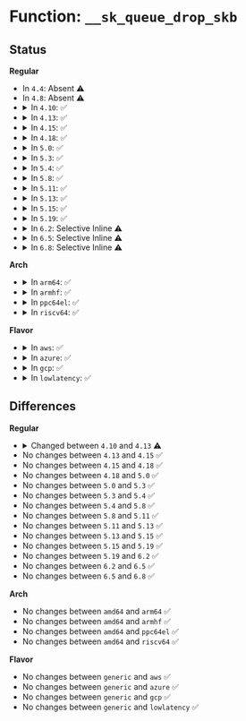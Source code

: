 # Function: <code>__sk_queue_drop_skb</code>

## Status
<b>Regular</b>
<ul>
<li>
In <code>4.4</code>: Absent ⚠️
</li>
<li>
In <code>4.8</code>: Absent ⚠️
</li>
<li>
<details>
<summary>In <code>4.10</code>: ✅</summary>

```c
int __sk_queue_drop_skb(struct sock *sk, struct sk_buff *skb, unsigned int flags, void (*destructor)(struct sock *, struct sk_buff *));
```

**Collision:** Unique Global

**Inline:** No

**Transformation:** False

**Instances:**

```
In net/core/datagram.c (ffffffff817a1320)
Location: net/core/datagram.c:334
Inline: False
Direct callers:
  - net/core/datagram.c:skb_kill_datagram
  - net/ipv4/udp.c:udp_recvmsg
  - net/ipv6/udp.c:udpv6_recvmsg
```
**Symbols:**

```
ffffffff817a1320-ffffffff817a13da: __sk_queue_drop_skb (STB_GLOBAL)
```
</details>
</li>
<li>
<details>
<summary>In <code>4.13</code>: ✅</summary>

```c
int __sk_queue_drop_skb(struct sock *sk, struct sk_buff_head *sk_queue, struct sk_buff *skb, unsigned int flags, void (*destructor)(struct sock *, struct sk_buff *));
```

**Collision:** Unique Global

**Inline:** No

**Transformation:** False

**Instances:**

```
In net/core/datagram.c (ffffffff817bf430)
Location: net/core/datagram.c:355
Inline: False
Direct callers:
  - net/core/datagram.c:skb_kill_datagram
  - net/ipv4/udp.c:udp_recvmsg
  - net/ipv6/udp.c:udpv6_recvmsg
```
**Symbols:**

```
ffffffff817bf430-ffffffff817bf4d8: __sk_queue_drop_skb (STB_GLOBAL)
```
</details>
</li>
<li>
<details>
<summary>In <code>4.15</code>: ✅</summary>

```c
int __sk_queue_drop_skb(struct sock *sk, struct sk_buff_head *sk_queue, struct sk_buff *skb, unsigned int flags, void (*destructor)(struct sock *, struct sk_buff *));
```

**Collision:** Unique Global

**Inline:** No

**Transformation:** False

**Instances:**

```
In net/core/datagram.c (ffffffff81838db0)
Location: net/core/datagram.c:356
Inline: False
Direct callers:
  - net/core/datagram.c:skb_kill_datagram
  - net/ipv4/udp.c:udp_recvmsg
  - net/ipv6/udp.c:udpv6_recvmsg
```
**Symbols:**

```
ffffffff81838db0-ffffffff81838e66: __sk_queue_drop_skb (STB_GLOBAL)
```
</details>
</li>
<li>
<details>
<summary>In <code>4.18</code>: ✅</summary>

```c
int __sk_queue_drop_skb(struct sock *sk, struct sk_buff_head *sk_queue, struct sk_buff *skb, unsigned int flags, void (*destructor)(struct sock *, struct sk_buff *));
```

**Collision:** Unique Global

**Inline:** No

**Transformation:** False

**Instances:**

```
In net/core/datagram.c (ffffffff818834f0)
Location: net/core/datagram.c:354
Inline: False
Direct callers:
  - net/core/datagram.c:skb_kill_datagram
  - net/ipv4/udp.c:udp_recvmsg
  - net/ipv6/udp.c:udpv6_recvmsg
```
**Symbols:**

```
ffffffff818834f0-ffffffff818835ac: __sk_queue_drop_skb (STB_GLOBAL)
```
</details>
</li>
<li>
<details>
<summary>In <code>5.0</code>: ✅</summary>

```c
int __sk_queue_drop_skb(struct sock *sk, struct sk_buff_head *sk_queue, struct sk_buff *skb, unsigned int flags, void (*destructor)(struct sock *, struct sk_buff *));
```

**Collision:** Unique Global

**Inline:** No

**Transformation:** False

**Instances:**

```
In net/core/datagram.c (ffffffff818a3f40)
Location: net/core/datagram.c:354
Inline: False
Direct callers:
  - net/core/datagram.c:skb_kill_datagram
  - net/ipv4/udp.c:udp_recvmsg
  - net/ipv6/udp.c:udpv6_recvmsg
```
**Symbols:**

```
ffffffff818a3f40-ffffffff818a3ffc: __sk_queue_drop_skb (STB_GLOBAL)
```
</details>
</li>
<li>
<details>
<summary>In <code>5.3</code>: ✅</summary>

```c
int __sk_queue_drop_skb(struct sock *sk, struct sk_buff_head *sk_queue, struct sk_buff *skb, unsigned int flags, void (*destructor)(struct sock *, struct sk_buff *));
```

**Collision:** Unique Global

**Inline:** No

**Transformation:** False

**Instances:**

```
In net/core/datagram.c (ffffffff818ef230)
Location: net/core/datagram.c:353
Inline: False
Direct callers:
  - net/core/datagram.c:skb_kill_datagram
  - net/ipv4/udp.c:udp_recvmsg
  - net/ipv6/udp.c:udpv6_recvmsg
```
**Symbols:**

```
ffffffff818ef230-ffffffff818ef2f3: __sk_queue_drop_skb (STB_GLOBAL)
```
</details>
</li>
<li>
<details>
<summary>In <code>5.4</code>: ✅</summary>

```c
int __sk_queue_drop_skb(struct sock *sk, struct sk_buff_head *sk_queue, struct sk_buff *skb, unsigned int flags, void (*destructor)(struct sock *, struct sk_buff *));
```

**Collision:** Unique Global

**Inline:** No

**Transformation:** False

**Instances:**

```
In net/core/datagram.c (ffffffff819211e0)
Location: net/core/datagram.c:353
Inline: False
Direct callers:
  - net/core/datagram.c:skb_kill_datagram
  - net/ipv4/udp.c:udp_recvmsg
  - net/ipv6/udp.c:udpv6_recvmsg
```
**Symbols:**

```
ffffffff819211e0-ffffffff819212a3: __sk_queue_drop_skb (STB_GLOBAL)
```
</details>
</li>
<li>
<details>
<summary>In <code>5.8</code>: ✅</summary>

```c
int __sk_queue_drop_skb(struct sock *sk, struct sk_buff_head *sk_queue, struct sk_buff *skb, unsigned int flags, void (*destructor)(struct sock *, struct sk_buff *));
```

**Collision:** Unique Global

**Inline:** No

**Transformation:** False

**Instances:**

```
In net/core/datagram.c (ffffffff819f4b20)
Location: net/core/datagram.c:350
Inline: False
Direct callers:
  - net/core/datagram.c:skb_kill_datagram
  - net/ipv4/udp.c:udp_recvmsg
  - net/ipv6/udp.c:udpv6_recvmsg
```
**Symbols:**

```
ffffffff819f4b20-ffffffff819f4c08: __sk_queue_drop_skb (STB_GLOBAL)
```
</details>
</li>
<li>
<details>
<summary>In <code>5.11</code>: ✅</summary>

```c
int __sk_queue_drop_skb(struct sock *sk, struct sk_buff_head *sk_queue, struct sk_buff *skb, unsigned int flags, void (*destructor)(struct sock *, struct sk_buff *));
```

**Collision:** Unique Global

**Inline:** No

**Transformation:** False

**Instances:**

```
In net/core/datagram.c (ffffffff819f4810)
Location: net/core/datagram.c:350
Inline: False
Direct callers:
  - net/core/datagram.c:skb_kill_datagram
  - net/ipv4/udp.c:udp_recvmsg
  - net/ipv6/udp.c:udpv6_recvmsg
```
**Symbols:**

```
ffffffff819f4810-ffffffff819f48f8: __sk_queue_drop_skb (STB_GLOBAL)
```
</details>
</li>
<li>
<details>
<summary>In <code>5.13</code>: ✅</summary>

```c
int __sk_queue_drop_skb(struct sock *sk, struct sk_buff_head *sk_queue, struct sk_buff *skb, unsigned int flags, void (*destructor)(struct sock *, struct sk_buff *));
```

**Collision:** Unique Global

**Inline:** No

**Transformation:** False

**Instances:**

```
In net/core/datagram.c (ffffffff819da8e0)
Location: net/core/datagram.c:350
Inline: False
Direct callers:
  - net/core/datagram.c:skb_kill_datagram
  - net/ipv4/udp.c:udp_recvmsg
  - net/ipv6/udp.c:udpv6_recvmsg
```
**Symbols:**

```
ffffffff819da8e0-ffffffff819da9c8: __sk_queue_drop_skb (STB_GLOBAL)
```
</details>
</li>
<li>
<details>
<summary>In <code>5.15</code>: ✅</summary>

```c
int __sk_queue_drop_skb(struct sock *sk, struct sk_buff_head *sk_queue, struct sk_buff *skb, unsigned int flags, void (*destructor)(struct sock *, struct sk_buff *));
```

**Collision:** Unique Global

**Inline:** No

**Transformation:** False

**Instances:**

```
In net/core/datagram.c (ffffffff81a8af60)
Location: net/core/datagram.c:350
Inline: False
Direct callers:
  - net/core/datagram.c:skb_kill_datagram
  - net/ipv4/udp.c:udp_recvmsg
  - net/ipv6/udp.c:udpv6_recvmsg
```
**Symbols:**

```
ffffffff81a8af60-ffffffff81a8b048: __sk_queue_drop_skb (STB_GLOBAL)
```
</details>
</li>
<li>
<details>
<summary>In <code>5.19</code>: ✅</summary>

```c
int __sk_queue_drop_skb(struct sock *sk, struct sk_buff_head *sk_queue, struct sk_buff *skb, unsigned int flags, void (*destructor)(struct sock *, struct sk_buff *));
```

**Collision:** Unique Global

**Inline:** No

**Transformation:** False

**Instances:**

```
In net/core/datagram.c (ffffffff81c006e0)
Location: net/core/datagram.c:347
Inline: False
Direct callers:
  - net/core/datagram.c:skb_kill_datagram
  - net/ipv4/udp.c:udp_recvmsg
  - net/ipv6/udp.c:udpv6_recvmsg
```
**Symbols:**

```
ffffffff81c006e0-ffffffff81c007c0: __sk_queue_drop_skb (STB_GLOBAL)
```
</details>
</li>
<li>
<details>
<summary>In <code>6.2</code>: Selective Inline ⚠️</summary>

```c
int __sk_queue_drop_skb(struct sock *sk, struct sk_buff_head *sk_queue, struct sk_buff *skb, unsigned int flags, void (*destructor)(struct sock *, struct sk_buff *));
```

**Collision:** Unique Global

**Inline:** Selective

**Transformation:** False

**Instances:**

```
In net/core/datagram.c (ffffffff81db0419)
Location: net/core/datagram.c:345
Inline: True
Inline callers:
  - net/core/datagram.c:skb_kill_datagram
Direct callers:
  - net/ipv4/udp.c:udp_recvmsg
  - net/ipv6/udp.c:udpv6_recvmsg
```
**Symbols:**

```
ffffffff81dafa00-ffffffff81dafae0: __sk_queue_drop_skb (STB_GLOBAL)
```
</details>
</li>
<li>
<details>
<summary>In <code>6.5</code>: Selective Inline ⚠️</summary>

```c
int __sk_queue_drop_skb(struct sock *sk, struct sk_buff_head *sk_queue, struct sk_buff *skb, unsigned int flags, void (*destructor)(struct sock *, struct sk_buff *));
```

**Collision:** Unique Global

**Inline:** Selective

**Transformation:** False

**Instances:**

```
In net/core/datagram.c (ffffffff81e208c9)
Location: net/core/datagram.c:345
Inline: True
Inline callers:
  - net/core/datagram.c:skb_kill_datagram
Direct callers:
  - net/ipv4/udp.c:udp_recvmsg
  - net/ipv6/udp.c:udpv6_recvmsg
```
**Symbols:**

```
ffffffff81e1fc70-ffffffff81e1fd50: __sk_queue_drop_skb (STB_GLOBAL)
```
</details>
</li>
<li>
<details>
<summary>In <code>6.8</code>: Selective Inline ⚠️</summary>

```c
int __sk_queue_drop_skb(struct sock *sk, struct sk_buff_head *sk_queue, struct sk_buff *skb, unsigned int flags, void (*destructor)(struct sock *, struct sk_buff *));
```

**Collision:** Unique Global

**Inline:** Selective

**Transformation:** False

**Instances:**

```
In net/core/datagram.c (ffffffff81ede799)
Location: net/core/datagram.c:346
Inline: True
Inline callers:
  - net/core/datagram.c:skb_kill_datagram
Direct callers:
  - net/ipv4/udp.c:udp_recvmsg
  - net/ipv6/udp.c:udpv6_recvmsg
```
**Symbols:**

```
ffffffff81edd320-ffffffff81edd400: __sk_queue_drop_skb (STB_GLOBAL)
```
</details>
</li>
</ul>
<b>Arch</b>
<ul>
<li>
<details>
<summary>In <code>arm64</code>: ✅</summary>

```c
int __sk_queue_drop_skb(struct sock *sk, struct sk_buff_head *sk_queue, struct sk_buff *skb, unsigned int flags, void (*destructor)(struct sock *, struct sk_buff *));
```

**Collision:** Unique Global

**Inline:** No

**Transformation:** False

**Instances:**

```
In net/core/datagram.c (ffff800010bbc878)
Location: net/core/datagram.c:353
Inline: False
Direct callers:
  - net/core/datagram.c:skb_kill_datagram
  - net/ipv4/udp.c:udp_recvmsg
  - net/ipv6/udp.c:udpv6_recvmsg
```
**Symbols:**

```
ffff800010bbc878-ffff800010bbc9cc: __sk_queue_drop_skb (STB_GLOBAL)
```
</details>
</li>
<li>
<details>
<summary>In <code>armhf</code>: ✅</summary>

```c
int __sk_queue_drop_skb(struct sock *sk, struct sk_buff_head *sk_queue, struct sk_buff *skb, unsigned int flags, void (*destructor)(struct sock *, struct sk_buff *));
```

**Collision:** Unique Global

**Inline:** No

**Transformation:** False

**Instances:**

```
In net/core/datagram.c (c0cd7dac)
Location: net/core/datagram.c:353
Inline: False
Direct callers:
  - net/core/datagram.c:skb_kill_datagram
  - net/ipv4/udp.c:udp_recvmsg
  - net/ipv6/udp.c:udpv6_recvmsg
```
**Symbols:**

```
c0cd7dac-c0cd7e6c: __sk_queue_drop_skb (STB_GLOBAL)
```
</details>
</li>
<li>
<details>
<summary>In <code>ppc64el</code>: ✅</summary>

```c
int __sk_queue_drop_skb(struct sock *sk, struct sk_buff_head *sk_queue, struct sk_buff *skb, unsigned int flags, void (*destructor)(struct sock *, struct sk_buff *));
```

**Collision:** Unique Global

**Inline:** No

**Transformation:** False

**Instances:**

```
In net/core/datagram.c (c000000000c94470)
Location: net/core/datagram.c:353
Inline: False
Direct callers:
  - net/core/datagram.c:skb_kill_datagram
  - net/ipv4/udp.c:udp_recvmsg
  - net/ipv6/udp.c:udpv6_recvmsg
```
**Symbols:**

```
c000000000c94470-c000000000c945c4: __sk_queue_drop_skb (STB_GLOBAL)
```
</details>
</li>
<li>
<details>
<summary>In <code>riscv64</code>: ✅</summary>

```c
int __sk_queue_drop_skb(struct sock *sk, struct sk_buff_head *sk_queue, struct sk_buff *skb, unsigned int flags, void (*destructor)(struct sock *, struct sk_buff *));
```

**Collision:** Unique Global

**Inline:** No

**Transformation:** False

**Instances:**

```
In net/core/datagram.c (ffffffe00074a608)
Location: net/core/datagram.c:353
Inline: False
Direct callers:
  - net/core/datagram.c:skb_kill_datagram
  - net/ipv4/udp.c:udp_recvmsg
  - net/ipv6/udp.c:udpv6_recvmsg
```
**Symbols:**

```
ffffffe00074a608-ffffffe00074a6ae: __sk_queue_drop_skb (STB_GLOBAL)
```
</details>
</li>
</ul>
<b>Flavor</b>
<ul>
<li>
<details>
<summary>In <code>aws</code>: ✅</summary>

```c
int __sk_queue_drop_skb(struct sock *sk, struct sk_buff_head *sk_queue, struct sk_buff *skb, unsigned int flags, void (*destructor)(struct sock *, struct sk_buff *));
```

**Collision:** Unique Global

**Inline:** No

**Transformation:** False

**Instances:**

```
In net/core/datagram.c (ffffffff818c11e0)
Location: net/core/datagram.c:353
Inline: False
Direct callers:
  - net/core/datagram.c:skb_kill_datagram
  - net/ipv4/udp.c:udp_recvmsg
  - net/ipv6/udp.c:udpv6_recvmsg
```
**Symbols:**

```
ffffffff818c11e0-ffffffff818c12a3: __sk_queue_drop_skb (STB_GLOBAL)
```
</details>
</li>
<li>
<details>
<summary>In <code>azure</code>: ✅</summary>

```c
int __sk_queue_drop_skb(struct sock *sk, struct sk_buff_head *sk_queue, struct sk_buff *skb, unsigned int flags, void (*destructor)(struct sock *, struct sk_buff *));
```

**Collision:** Unique Global

**Inline:** No

**Transformation:** False

**Instances:**

```
In net/core/datagram.c (ffffffff8187b120)
Location: net/core/datagram.c:353
Inline: False
Direct callers:
  - net/core/datagram.c:skb_kill_datagram
  - net/ipv4/udp.c:udp_recvmsg
  - net/ipv6/udp.c:udpv6_recvmsg
```
**Symbols:**

```
ffffffff8187b120-ffffffff8187b1e3: __sk_queue_drop_skb (STB_GLOBAL)
```
</details>
</li>
<li>
<details>
<summary>In <code>gcp</code>: ✅</summary>

```c
int __sk_queue_drop_skb(struct sock *sk, struct sk_buff_head *sk_queue, struct sk_buff *skb, unsigned int flags, void (*destructor)(struct sock *, struct sk_buff *));
```

**Collision:** Unique Global

**Inline:** No

**Transformation:** False

**Instances:**

```
In net/core/datagram.c (ffffffff819121e0)
Location: net/core/datagram.c:353
Inline: False
Direct callers:
  - net/core/datagram.c:skb_kill_datagram
  - net/ipv4/udp.c:udp_recvmsg
  - net/ipv6/udp.c:udpv6_recvmsg
```
**Symbols:**

```
ffffffff819121e0-ffffffff819122a3: __sk_queue_drop_skb (STB_GLOBAL)
```
</details>
</li>
<li>
<details>
<summary>In <code>lowlatency</code>: ✅</summary>

```c
int __sk_queue_drop_skb(struct sock *sk, struct sk_buff_head *sk_queue, struct sk_buff *skb, unsigned int flags, void (*destructor)(struct sock *, struct sk_buff *));
```

**Collision:** Unique Global

**Inline:** No

**Transformation:** False

**Instances:**

```
In net/core/datagram.c (ffffffff81933380)
Location: net/core/datagram.c:353
Inline: False
Direct callers:
  - net/core/datagram.c:skb_kill_datagram
  - net/ipv4/udp.c:udp_recvmsg
  - net/ipv6/udp.c:udpv6_recvmsg
```
**Symbols:**

```
ffffffff81933380-ffffffff81933443: __sk_queue_drop_skb (STB_GLOBAL)
```
</details>
</li>
</ul>

## Differences
<b>Regular</b>
<ul>
<li>
<details>
<summary>Changed between <code>4.10</code> and <code>4.13</code> ⚠️</summary>
<ul>
<li>
<b>Param added. </b>
<code>struct sk_buff_head *sk_queue</code>
</li>
<li>
<b>Param reordered. </b>
<code>sk, skb, flags, destructor</code> ➡️ <code>sk, sk_queue, skb, flags, destructor</code>
</li>
</ul>
</details>
</li>
<li>
No changes between <code>4.13</code> and <code>4.15</code> ✅
</li>
<li>
No changes between <code>4.15</code> and <code>4.18</code> ✅
</li>
<li>
No changes between <code>4.18</code> and <code>5.0</code> ✅
</li>
<li>
No changes between <code>5.0</code> and <code>5.3</code> ✅
</li>
<li>
No changes between <code>5.3</code> and <code>5.4</code> ✅
</li>
<li>
No changes between <code>5.4</code> and <code>5.8</code> ✅
</li>
<li>
No changes between <code>5.8</code> and <code>5.11</code> ✅
</li>
<li>
No changes between <code>5.11</code> and <code>5.13</code> ✅
</li>
<li>
No changes between <code>5.13</code> and <code>5.15</code> ✅
</li>
<li>
No changes between <code>5.15</code> and <code>5.19</code> ✅
</li>
<li>
No changes between <code>5.19</code> and <code>6.2</code> ✅
</li>
<li>
No changes between <code>6.2</code> and <code>6.5</code> ✅
</li>
<li>
No changes between <code>6.5</code> and <code>6.8</code> ✅
</li>
</ul>
<b>Arch</b>
<ul>
<li>
No changes between <code>amd64</code> and <code>arm64</code> ✅
</li>
<li>
No changes between <code>amd64</code> and <code>armhf</code> ✅
</li>
<li>
No changes between <code>amd64</code> and <code>ppc64el</code> ✅
</li>
<li>
No changes between <code>amd64</code> and <code>riscv64</code> ✅
</li>
</ul>
<b>Flavor</b>
<ul>
<li>
No changes between <code>generic</code> and <code>aws</code> ✅
</li>
<li>
No changes between <code>generic</code> and <code>azure</code> ✅
</li>
<li>
No changes between <code>generic</code> and <code>gcp</code> ✅
</li>
<li>
No changes between <code>generic</code> and <code>lowlatency</code> ✅
</li>
</ul>
